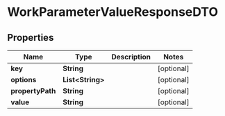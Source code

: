 

# WorkParameterValueResponseDTO


## Properties

| Name | Type | Description | Notes |
|------------ | ------------- | ------------- | -------------|
|**key** | **String** |  |  [optional] |
|**options** | **List&lt;String&gt;** |  |  [optional] |
|**propertyPath** | **String** |  |  [optional] |
|**value** | **String** |  |  [optional] |




